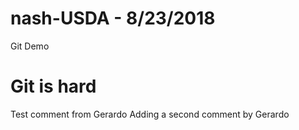 # nash-USDA - 8/23/2018
Git Demo

# Git is hard

Test comment from Gerardo 
Adding a second comment by Gerardo 